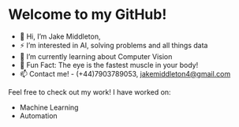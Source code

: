  <h1> Welcome to my GitHub! </h1>
 
- 👋 Hi, I’m Jake Middleton,
- ⚡ I’m interested in AI, solving problems and all things data
- 🌱 I’m currently learning about Computer Vision
- 👀 Fun Fact: The eye is the fastest muscle in your body!
- 📫 Contact me! - (+44)7903789053, jakemiddleton4@gmail.com

Feel free to check out my work! I have worked on:
<ul>
 <li> Machine Learning </li>
 <li> Automation </li>
</ul>
